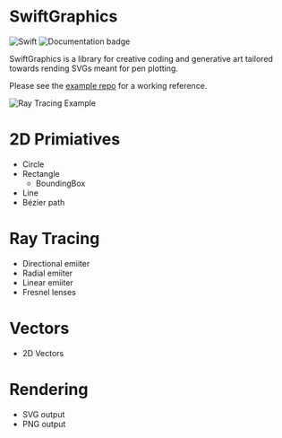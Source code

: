 # SwiftGraphics

![Swift](https://github.com/emorydunn/SwiftGraphics/workflows/Swift/badge.svg) ![Documentation badge](https://raw.githubusercontent.com/emorydunn/SwiftGraphics/main/docs/badge.svg)

SwiftGraphics is a library for creative coding and generative art tailored towards rending SVGs meant for pen plotting.

Please see the [example repo](https://github.com/emorydunn/SwiftGraphics-Example) for a working reference.

![Ray Tracing Example](https://raw.githubusercontent.com/emorydunn/SwiftGraphics/main/Examples/20200705-144332-7d04fc1d.png)

# 2D Primiatives

- Circle
- Rectangle
  - BoundingBox
- Line
- Bézier path

# Ray Tracing

- Directional emiiter
- Radial emiiter
- Linear emiiter
- Fresnel lenses

# Vectors

- 2D Vectors

# Rendering

- SVG output
- PNG output